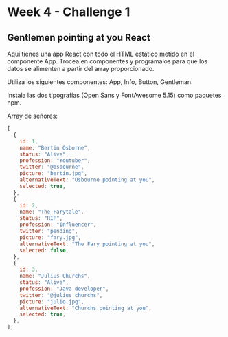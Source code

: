 # Week 4 - Challenge 1

## Gentlemen pointing at you React

Aquí tienes una app React con todo el HTML estático metido en el componente App. Trocea en componentes y prográmalos para que los datos se alimenten a partir del array proporcionado.

Utiliza los siguientes componentes: App, Info, Button, Gentleman.

Instala las dos tipografías (Open Sans y FontAwesome 5.15) como paquetes npm.

Array de señores:

```javascript
[
  {
    id: 1,
    name: "Bertin Osborne",
    status: "Alive",
    profession: "Youtuber",
    twitter: "@osbourne",
    picture: "bertin.jpg",
    alternativeText: "Osbourne pointing at you",
    selected: true,
  },
  {
    id: 2,
    name: "The Farytale",
    status: "RIP",
    profession: "Influencer",
    twitter: "pending",
    picture: "fary.jpg",
    alternativeText: "The Fary pointing at you",
    selected: false,
  },
  {
    id: 3,
    name: "Julius Churchs",
    status: "Alive",
    profession: "Java developer",
    twitter: "@julius_churchs",
    picture: "julio.jpg",
    alternativeText: "Churchs pointing at you",
    selected: true,
  },
];
```
